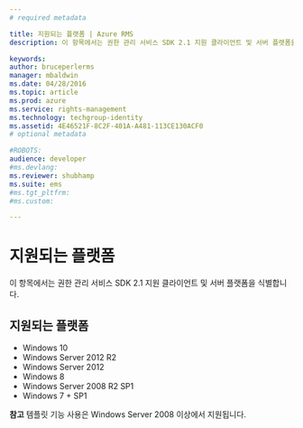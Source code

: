 ```yaml
---
# required metadata

title: 지원되는 플랫폼 | Azure RMS
description: 이 항목에서는 권한 관리 서비스 SDK 2.1 지원 클라이언트 및 서버 플랫폼을 식별합니다.

keywords:
author: bruceperlerms
manager: mbaldwin
ms.date: 04/28/2016
ms.topic: article
ms.prod: azure
ms.service: rights-management
ms.technology: techgroup-identity
ms.assetid: 4E46521F-8C2F-401A-A481-113CE130ACF0
# optional metadata

#ROBOTS:
audience: developer
#ms.devlang:
ms.reviewer: shubhamp
ms.suite: ems
#ms.tgt_pltfrm:
#ms.custom:

---
```


# 지원되는 플랫폼

이 항목에서는 권한 관리 서비스 SDK 2.1 지원 클라이언트 및 서버 플랫폼을 식별합니다.

## 지원되는 플랫폼

-   Windows 10
-   Windows Server 2012 R2
-   Windows Server 2012
-   Windows 8
-   Windows Server 2008 R2 SP1
-   Windows 7 + SP1

**참고** 템플릿 기능 사용은 Windows Server 2008 이상에서 지원됩니다.

 

 

 





<!--HONumber=Apr16_HO4-->



